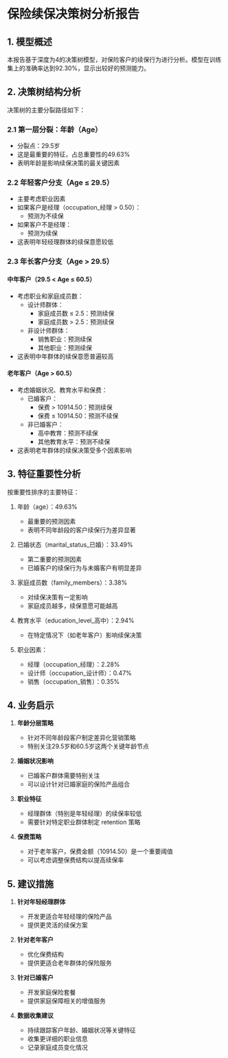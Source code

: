 # 保险续保决策树分析报告

## 1. 模型概述

本报告基于深度为4的决策树模型，对保险客户的续保行为进行分析。模型在训练集上的准确率达到92.30%，显示出较好的预测能力。

## 2. 决策树结构分析

决策树的主要分裂路径如下：

### 2.1 第一层分裂：年龄（Age）
- 分裂点：29.5岁
- 这是最重要的特征，占总重要性的49.63%
- 表明年龄是影响续保决策的最关键因素

### 2.2 年轻客户分支（Age ≤ 29.5）
- 主要考虑职业因素
- 如果客户是经理（occupation_经理 > 0.50）：
  - 预测为不续保
- 如果客户不是经理：
  - 预测为续保
- 这表明年轻经理群体的续保意愿较低

### 2.3 年长客户分支（Age > 29.5）
#### 中年客户（29.5 < Age ≤ 60.5）
- 考虑职业和家庭成员数：
  - 设计师群体：
    - 家庭成员数 ≤ 2.5：预测续保
    - 家庭成员数 > 2.5：预测续保
  - 非设计师群体：
    - 销售职业：预测续保
    - 其他职业：预测续保
- 这表明中年群体的续保意愿普遍较高

#### 老年客户（Age > 60.5）
- 考虑婚姻状况、教育水平和保费：
  - 已婚客户：
    - 保费 > 10914.50：预测续保
    - 保费 ≤ 10914.50：预测不续保
  - 非已婚客户：
    - 高中教育：预测不续保
    - 其他教育水平：预测不续保
- 这表明老年群体的续保决策受多个因素影响

## 3. 特征重要性分析

按重要性排序的主要特征：

1. 年龄（age）：49.63%
   - 最重要的预测因素
   - 表明不同年龄段的客户续保行为差异显著

2. 已婚状态（marital_status_已婚）：33.49%
   - 第二重要的预测因素
   - 已婚客户的续保行为与未婚客户有明显差异

3. 家庭成员数（family_members）：3.38%
   - 对续保决策有一定影响
   - 家庭成员越多，续保意愿可能越高

4. 教育水平（education_level_高中）：2.94%
   - 在特定情况下（如老年客户）影响续保决策

5. 职业因素：
   - 经理（occupation_经理）：2.28%
   - 设计师（occupation_设计师）：0.47%
   - 销售（occupation_销售）：0.35%

## 4. 业务启示

1. **年龄分层策略**
   - 针对不同年龄段客户制定差异化营销策略
   - 特别关注29.5岁和60.5岁这两个关键年龄节点

2. **婚姻状况影响**
   - 已婚客户群体需要特别关注
   - 可以设计针对已婚家庭的保险产品组合

3. **职业特征**
   - 经理群体（特别是年轻经理）的续保率较低
   - 需要针对特定职业群体制定 retention 策略

4. **保费策略**
   - 对于老年客户，保费金额（10914.50）是一个重要阈值
   - 可以考虑调整保费结构以提高续保率

## 5. 建议措施

1. **针对年轻经理群体**
   - 开发更适合年轻经理的保险产品
   - 提供更灵活的续保方案

2. **针对老年客户**
   - 优化保费结构
   - 提供更适合老年群体的保险服务

3. **针对已婚客户**
   - 开发家庭保险套餐
   - 提供家庭保障相关的增值服务

4. **数据收集建议**
   - 持续跟踪客户年龄、婚姻状况等关键特征
   - 收集更详细的职业信息
   - 记录家庭成员变化情况 